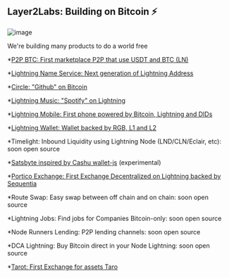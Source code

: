 ## Layer2Labs: Building on Bitcoin ⚡️

![image](https://user-images.githubusercontent.com/83122757/196933330-3b4d5957-294b-430a-a695-85f8fda5caa3.png)


We're building many products to do a world free

*[P2P BTC: First marketplace P2P that use USDT and BTC (LN)](https://github.com/Layer2Labs/P2PBTC)

*[Lightning Name Service: Next generation of Lightning Address](https://github.com/Layer2Labs/LightningNameService)

*[Circle: "Github" on Bitcoin](https://github.com/Layer2Labs/CircleInterface.github.io)

*[Lightning Music: "Spotify" on Lightning](https://github.com/Layer2Labs/LightningMusic)

*[Lightning Mobile: First phone powered by Bitcoin, Lightning and DIDs](https://github.com/Layer2Labs/Lightning-Mobile)

*[Lightning Wallet: Wallet backed by RGB, L1 and L2](https://github.com/Layer2Labs/LightningWallet1)

*Timelight: Inbound Liquidity using Lightning Node (LND/CLN/Eclair, etc): soon open source

*[Satsbyte inspired by Cashu wallet-js](https://github.com/Layer2Labs/Satsbyte-typescript) (experimental)

*[Portico Exchange: First Exchange Decentralized on Lightning backed by Sequentia](https://github.com/PorticoExchange)

*Route Swap: Easy swap between off chain and on chain: soon open source

*Lightning Jobs: Find jobs for Companies Bitcoin-only: soon open source

*Node Runners Lending: P2P lending channels: soon open source

*DCA Lightning: Buy Bitcoin direct in your Node Lightning: soon open source

*[Tarot: First Exchange for assets Taro](https://github.com/Layer2Labs/Tarot)

